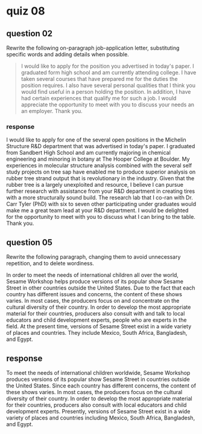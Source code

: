 # quiz 08

## question 02

Rewrite the following on-paragraph job-application letter, substituting specific words and adding details when possible.

> I would like to apply for the position you advertised in today's paper. I graduated form high school and am currently attending college. I have taken several courses that have  prepared me for the duties the position requires. I also have several personal qualities that I think you would find useful in a person holding the position. In addition, I have had certain experiences that qualify me for such a job. I would appreciate the opportunity to meet with you to discuss your needs an an employer. Thank you.

### response

I would like to apply for one of the several open positions in the Michelin Structure R&D department that was advertised in today's paper. I graduated from Sandbert High School and am currently majoring in chemical engineering and minoring in botany at The Hooper College at Boulder. My experiences in molecular structure analysis combined with the several self study projects on tree sap have enabled me to produce superior analysis on rubber tree strand output that is revolutionary in the industry. Given that the rubber tree is a largely unexploited and resource, I believe I can pursue further research with assistance from your R&D department in creating tires with a more structurally sound build. The research lab that I co-ran with Dr. Carr Tyler (PhD) with six to seven other participating under graduates would make me a great team lead at your R&D department. I would be delighted for the opportunity to meet with you to discuss what I can bring to the table. Thank you.

## question 05

Rewrite the following paragraph, changing them to avoid unnecessary repetition, and to delete wordiness.

In order to meet the needs of international children all over the world, Sesame Workshop helps produce versions of its popular show Sesame Street in other countries outside the United States. Due to the fact that each country has different issues and concerns, the content of these shows varies. In most cases, the producers focus on and concentrate on the cultural diversity of their country. In order to develop the most appropriate material for their countries, producers also consult with and talk to local educators and child development experts, people who are experts in the field. At the present time, versions of Sesame Street exist in a wide variety of places and countries. They include Mexico, South Africa, Bangladesh, and Egypt.

## response

To meet the needs of international children worldwide, Sesame Workshop produces versions of its popular show Sesame Street in countries outside the United States. Since each country has different concerns, the content of these shows varies. In most cases, the producers focus on the cultural diversity of their country. In order to develop the most appropriate material for their countries, producers also consult with local educators and child development experts. Presently, versions of Sesame Street exist in a wide variety of places and countries including Mexico, South Africa, Bangladesh, and Egypt.
